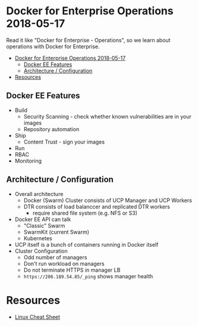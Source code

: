 Docker for Enterprise Operations 2018-05-17
===========================================

Read it like "Docker for Enterprise - Operations", so we learn about operations with Docker for Enterprise.


[TOC levels=1-3]: # " "

- [Docker for Enterprise Operations 2018-05-17](#docker-for-enterprise-operations-2018-05-17)
    - [Docker EE Features](#docker-ee-features)
    - [Architecture / Configuration](#architecture--configuration)
- [Resources](#resources)


Docker EE Features
------------------

* Build
  * Security Scanning - check whether known vulnerabilities are in your images
  * Repository automation
* Ship
  * Content Trust - sign your images
* Run
 * RBAC
* Monitoring


Architecture / Configuration
----------------------------

* Overall architecture
  * Docker (Swarm) Cluster consists of UCP Manager and UCP Workers
  * DTR consists of load balanccer and replicated DTR workers
    * require shared file system (e.g. NFS or S3)
* Docker EE API can talk
  * "Classic" Swarm
  * SwarmKit (current Swarm)
  * Kubernetes
* UCP itself is a bunch of containers running in Docker itself
* Cluster Configuration
  * Odd number of managers
  * Don't run workload on managers
  * Do not terminate HTTPS in manager LB
  * `https://206.189.54.85/_ping` shows manager health


Resources
=========

* [Linux Cheat Sheet](https://www.cheatography.com/davechild/cheat-sheets/linux-command-line/)
